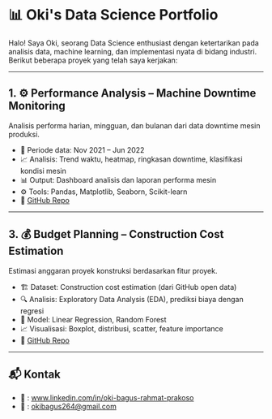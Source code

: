 # 📊 Oki's Data Science Portfolio

Halo! Saya Oki, seorang Data Science enthusiast dengan ketertarikan pada analisis data, machine learning, dan implementasi nyata di bidang industri. Berikut beberapa proyek yang telah saya kerjakan:

---


## 1. ⚙️ Performance Analysis – Machine Downtime Monitoring
Analisis performa harian, mingguan, dan bulanan dari data downtime mesin produksi.

- 📅 Periode data: Nov 2021 – Jun 2022
- 📈 Analisis: Trend waktu, heatmap, ringkasan downtime, klasifikasi kondisi mesin
- 📊 Output: Dashboard analisis dan laporan performa mesin
- ⚙️ Tools: Pandas, Matplotlib, Seaborn, Scikit-learn
- 🔗 [GitHub Repo](https://github.com/okiokib/Analisis-Kinerja-Operasional-Alat-Berat.git)

---

## 3. 💰 Budget Planning – Construction Cost Estimation
Estimasi anggaran proyek konstruksi berdasarkan fitur proyek.

- 🏗️ Dataset: Construction cost estimation (dari GitHub open data)
- 🔍 Analisis: Exploratory Data Analysis (EDA), prediksi biaya dengan regresi
- 🧠 Model: Linear Regression, Random Forest
- 📈 Visualisasi: Boxplot, distribusi, scatter, feature importance
- 🔗 [GitHub Repo](https://github.com/oki/construction-cost-estimation)

---

## 📬 Kontak
- 💼 : www.linkedin.com/in/oki-bagus-rahmat-prakoso 
- 📧 : okibagus264@gmail.com

